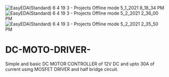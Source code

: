![EasyEDA(Standard) 6 4 19 3 - Projects Offline mode 5_1_2021 8_18_34 PM](https://user-images.githubusercontent.com/69266195/118106216-2e509f00-b3ff-11eb-8d75-c0457cd6f86a.png)
![EasyEDA(Standard) 6 4 19 3 - Projects Offline mode 5_2_2021 2_36_00 PM](https://user-images.githubusercontent.com/69266195/118106242-36a8da00-b3ff-11eb-8a27-29a2edcc5b8e.png)
![EasyEDA(Standard) 6 4 19 3 - Projects Offline mode 5_2_2021 2_35_50 PM](https://user-images.githubusercontent.com/69266195/118106256-39a3ca80-b3ff-11eb-8e27-66eeba0fbb8d.png)
# DC-MOTO-DRIVER-
Simple and basic DC MOTOR CONTROLLER of 12V DC and upto 30A of current using MOSFET DRIVER and half bridge circuit.
